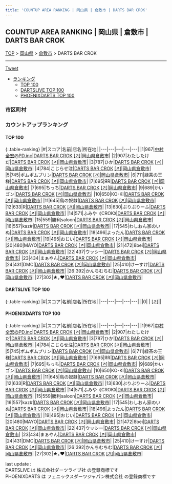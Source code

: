 ```yaml
---
title: 'COUNTUP AREA RANKING | 岡山県 | 倉敷市 | DARTS BAR CROK'
---
```

## COUNTUP AREA RANKING | 岡山県 | 倉敷市 | DARTS BAR CROK

[TOP](/darts/rank/) > [岡山県](/darts/rank/岡山県/) > [倉敷市](/darts/rank/岡山県/倉敷市/) > DARTS BAR CROK

___

<a href="https://twitter.com/share?ref_src=twsrc%5Etfw" data-text="COUNTUP AREA RANKING | 岡山県倉敷市DARTS BAR CROK" class="twitter-share-button" data-hashtags="DARTSLIVE,PHOENIXDARTS,darts,ダーツ" data-show-count="false">Tweet</a>

* [ランキング](#カウントアップランキング)
    * [TOP 100](#top-100)
    * [DARTSLIVE TOP 100](#dartslive-top-100)
    * [PHOENIXDARTS TOP 100](#phoenixdarts-top-100)

### 市区町村

<ul>

</ul>

### カウントアップランキング

#### TOP 100



{:.table-ranking}
|#|スコア|名前|店名|所在地|
|---|---|---|---|---|
|1|967|<span class="rank-name-pd">中村全宏@PD.inc</span>|<a href="/darts/rank/shops/78304.html">DARTS BAR CROK</a> <a href="https://vs.phoenixdarts.com/jp/shop/shopDetailInfo/s_78304?s_seq=78304">[↗]</a>|<a href="/darts/rank/岡山県/倉敷市">岡山県倉敷市</a>|
|2|907|<span class="rank-name-pd">わたしたけだ</span>|<a href="/darts/rank/shops/78304.html">DARTS BAR CROK</a> <a href="https://vs.phoenixdarts.com/jp/shop/shopDetailInfo/s_78304?s_seq=78304">[↗]</a>|<a href="/darts/rank/岡山県/倉敷市">岡山県倉敷市</a>|
|3|787|<span class="rank-name-pd">ひか</span>|<a href="/darts/rank/shops/78304.html">DARTS BAR CROK</a> <a href="https://vs.phoenixdarts.com/jp/shop/shopDetailInfo/s_78304?s_seq=78304">[↗]</a>|<a href="/darts/rank/岡山県/倉敷市">岡山県倉敷市</a>|
|4|784|<span class="rank-name-pd">こじらせ注</span>|<a href="/darts/rank/shops/78304.html">DARTS BAR CROK</a> <a href="https://vs.phoenixdarts.com/jp/shop/shopDetailInfo/s_78304?s_seq=78304">[↗]</a>|<a href="/darts/rank/岡山県/倉敷市">岡山県倉敷市</a>|
|5|745|<span class="rank-name-pd">ポムポムプリン</span>|<a href="/darts/rank/shops/78304.html">DARTS BAR CROK</a> <a href="https://vs.phoenixdarts.com/jp/shop/shopDetailInfo/s_78304?s_seq=78304">[↗]</a>|<a href="/darts/rank/岡山県/倉敷市">岡山県倉敷市</a>|
|6|711|<span class="rank-name-pd">緑茶の王様</span>|<a href="/darts/rank/shops/78304.html">DARTS BAR CROK</a> <a href="https://vs.phoenixdarts.com/jp/shop/shopDetailInfo/s_78304?s_seq=78304">[↗]</a>|<a href="/darts/rank/岡山県/倉敷市">岡山県倉敷市</a>|
|7|695|<span class="rank-name-pd">ЯR</span>|<a href="/darts/rank/shops/78304.html">DARTS BAR CROK</a> <a href="https://vs.phoenixdarts.com/jp/shop/shopDetailInfo/s_78304?s_seq=78304">[↗]</a>|<a href="/darts/rank/岡山県/倉敷市">岡山県倉敷市</a>|
|7|695|<span class="rank-name-pd">ちっち</span>|<a href="/darts/rank/shops/78304.html">DARTS BAR CROK</a> <a href="https://vs.phoenixdarts.com/jp/shop/shopDetailInfo/s_78304?s_seq=78304">[↗]</a>|<a href="/darts/rank/岡山県/倉敷市">岡山県倉敷市</a>|
|9|689|<span class="rank-name-pd">かいゴン</span>|<a href="/darts/rank/shops/78304.html">DARTS BAR CROK</a> <a href="https://vs.phoenixdarts.com/jp/shop/shopDetailInfo/s_78304?s_seq=78304">[↗]</a>|<a href="/darts/rank/岡山県/倉敷市">岡山県倉敷市</a>|
|10|650|<span class="rank-name-pd">KO-KI</span>|<a href="/darts/rank/shops/78304.html">DARTS BAR CROK</a> <a href="https://vs.phoenixdarts.com/jp/shop/shopDetailInfo/s_78304?s_seq=78304">[↗]</a>|<a href="/darts/rank/岡山県/倉敷市">岡山県倉敷市</a>|
|11|645|<span class="rank-name-pd">鳥の奴隷</span>|<a href="/darts/rank/shops/78304.html">DARTS BAR CROK</a> <a href="https://vs.phoenixdarts.com/jp/shop/shopDetailInfo/s_78304?s_seq=78304">[↗]</a>|<a href="/darts/rank/岡山県/倉敷市">岡山県倉敷市</a>|
|12|633|<span class="rank-name-pd">R</span>|<a href="/darts/rank/shops/78304.html">DARTS BAR CROK</a> <a href="https://vs.phoenixdarts.com/jp/shop/shopDetailInfo/s_78304?s_seq=78304">[↗]</a>|<a href="/darts/rank/岡山県/倉敷市">岡山県倉敷市</a>|
|13|630|<span class="rank-name-pd">ぶりぶりーふ</span>|<a href="/darts/rank/shops/78304.html">DARTS BAR CROK</a> <a href="https://vs.phoenixdarts.com/jp/shop/shopDetailInfo/s_78304?s_seq=78304">[↗]</a>|<a href="/darts/rank/岡山県/倉敷市">岡山県倉敷市</a>|
|14|571|<span class="rank-name-pd">ふみや《CROK》</span>|<a href="/darts/rank/shops/78304.html">DARTS BAR CROK</a> <a href="https://vs.phoenixdarts.com/jp/shop/shopDetailInfo/s_78304?s_seq=78304">[↗]</a>|<a href="/darts/rank/岡山県/倉敷市">岡山県倉敷市</a>|
|15|559|<span class="rank-name-pd">勝利saloon</span>|<a href="/darts/rank/shops/78304.html">DARTS BAR CROK</a> <a href="https://vs.phoenixdarts.com/jp/shop/shopDetailInfo/s_78304?s_seq=78304">[↗]</a>|<a href="/darts/rank/岡山県/倉敷市">岡山県倉敷市</a>|
|16|557|<span class="rank-name-pd">kaz#</span>|<a href="/darts/rank/shops/78304.html">DARTS BAR CROK</a> <a href="https://vs.phoenixdarts.com/jp/shop/shopDetailInfo/s_78304?s_seq=78304">[↗]</a>|<a href="/darts/rank/岡山県/倉敷市">岡山県倉敷市</a>|
|17|545|<span class="rank-name-pd">わしおん家のいぬ</span>|<a href="/darts/rank/shops/78304.html">DARTS BAR CROK</a> <a href="https://vs.phoenixdarts.com/jp/shop/shopDetailInfo/s_78304?s_seq=78304">[↗]</a>|<a href="/darts/rank/岡山県/倉敷市">岡山県倉敷市</a>|
|18|496|<span class="rank-name-pd">よったん</span>|<a href="/darts/rank/shops/78304.html">DARTS BAR CROK</a> <a href="https://vs.phoenixdarts.com/jp/shop/shopDetailInfo/s_78304?s_seq=78304">[↗]</a>|<a href="/darts/rank/岡山県/倉敷市">岡山県倉敷市</a>|
|19|495|<span class="rank-name-pd">おじい</span>|<a href="/darts/rank/shops/78304.html">DARTS BAR CROK</a> <a href="https://vs.phoenixdarts.com/jp/shop/shopDetailInfo/s_78304?s_seq=78304">[↗]</a>|<a href="/darts/rank/岡山県/倉敷市">岡山県倉敷市</a>|
|20|480|<span class="rank-name-pd">MAYO</span>|<a href="/darts/rank/shops/78304.html">DARTS BAR CROK</a> <a href="https://vs.phoenixdarts.com/jp/shop/shopDetailInfo/s_78304?s_seq=78304">[↗]</a>|<a href="/darts/rank/岡山県/倉敷市">岡山県倉敷市</a>|
|21|472|<span class="rank-name-pd">8bei</span>|<a href="/darts/rank/shops/78304.html">DARTS BAR CROK</a> <a href="https://vs.phoenixdarts.com/jp/shop/shopDetailInfo/s_78304?s_seq=78304">[↗]</a>|<a href="/darts/rank/岡山県/倉敷市">岡山県倉敷市</a>|
|22|437|<span class="rank-name-pd">ウッシー</span>|<a href="/darts/rank/shops/78304.html">DARTS BAR CROK</a> <a href="https://vs.phoenixdarts.com/jp/shop/shopDetailInfo/s_78304?s_seq=78304">[↗]</a>|<a href="/darts/rank/岡山県/倉敷市">岡山県倉敷市</a>|
|23|434|<span class="rank-name-pd">まぁやん</span>|<a href="/darts/rank/shops/78304.html">DARTS BAR CROK</a> <a href="https://vs.phoenixdarts.com/jp/shop/shopDetailInfo/s_78304?s_seq=78304">[↗]</a>|<a href="/darts/rank/岡山県/倉敷市">岡山県倉敷市</a>|
|24|431|<span class="rank-name-pd">DMC</span>|<a href="/darts/rank/shops/78304.html">DARTS BAR CROK</a> <a href="https://vs.phoenixdarts.com/jp/shop/shopDetailInfo/s_78304?s_seq=78304">[↗]</a>|<a href="/darts/rank/岡山県/倉敷市">岡山県倉敷市</a>|
|25|410|<span class="rank-name-pd">けーすけ</span>|<a href="/darts/rank/shops/78304.html">DARTS BAR CROK</a> <a href="https://vs.phoenixdarts.com/jp/shop/shopDetailInfo/s_78304?s_seq=78304">[↗]</a>|<a href="/darts/rank/岡山県/倉敷市">岡山県倉敷市</a>|
|26|392|<span class="rank-name-pd">かんちむちむ</span>|<a href="/darts/rank/shops/78304.html">DARTS BAR CROK</a> <a href="https://vs.phoenixdarts.com/jp/shop/shopDetailInfo/s_78304?s_seq=78304">[↗]</a>|<a href="/darts/rank/岡山県/倉敷市">岡山県倉敷市</a>|
|27|302|<span class="rank-name-pd">★｡❤︎</span>|<a href="/darts/rank/shops/78304.html">DARTS BAR CROK</a> <a href="https://vs.phoenixdarts.com/jp/shop/shopDetailInfo/s_78304?s_seq=78304">[↗]</a>|<a href="/darts/rank/岡山県/倉敷市">岡山県倉敷市</a>|


#### DARTSLIVE TOP 100



{:.table-ranking}
|#|スコア|名前|店名|所在地|
|---|---|---|---|---|
||0|<span class="rank-name-dl"> </span>|<a href="/darts/rank/shops/.html"></a> <a href="">[↗]</a>|<a href="/darts/rank//"></a>|


#### PHOENIXDARTS TOP 100



{:.table-ranking}
|#|スコア|名前|店名|所在地|
|---|---|---|---|---|
|1|967|<span class="rank-name-pd">中村全宏@PD.inc</span>|<a href="/darts/rank/shops/78304.html">DARTS BAR CROK</a> <a href="https://vs.phoenixdarts.com/jp/shop/shopDetailInfo/s_78304?s_seq=78304">[↗]</a>|<a href="/darts/rank/岡山県/倉敷市">岡山県倉敷市</a>|
|2|907|<span class="rank-name-pd">わたしたけだ</span>|<a href="/darts/rank/shops/78304.html">DARTS BAR CROK</a> <a href="https://vs.phoenixdarts.com/jp/shop/shopDetailInfo/s_78304?s_seq=78304">[↗]</a>|<a href="/darts/rank/岡山県/倉敷市">岡山県倉敷市</a>|
|3|787|<span class="rank-name-pd">ひか</span>|<a href="/darts/rank/shops/78304.html">DARTS BAR CROK</a> <a href="https://vs.phoenixdarts.com/jp/shop/shopDetailInfo/s_78304?s_seq=78304">[↗]</a>|<a href="/darts/rank/岡山県/倉敷市">岡山県倉敷市</a>|
|4|784|<span class="rank-name-pd">こじらせ注</span>|<a href="/darts/rank/shops/78304.html">DARTS BAR CROK</a> <a href="https://vs.phoenixdarts.com/jp/shop/shopDetailInfo/s_78304?s_seq=78304">[↗]</a>|<a href="/darts/rank/岡山県/倉敷市">岡山県倉敷市</a>|
|5|745|<span class="rank-name-pd">ポムポムプリン</span>|<a href="/darts/rank/shops/78304.html">DARTS BAR CROK</a> <a href="https://vs.phoenixdarts.com/jp/shop/shopDetailInfo/s_78304?s_seq=78304">[↗]</a>|<a href="/darts/rank/岡山県/倉敷市">岡山県倉敷市</a>|
|6|711|<span class="rank-name-pd">緑茶の王様</span>|<a href="/darts/rank/shops/78304.html">DARTS BAR CROK</a> <a href="https://vs.phoenixdarts.com/jp/shop/shopDetailInfo/s_78304?s_seq=78304">[↗]</a>|<a href="/darts/rank/岡山県/倉敷市">岡山県倉敷市</a>|
|7|695|<span class="rank-name-pd">ЯR</span>|<a href="/darts/rank/shops/78304.html">DARTS BAR CROK</a> <a href="https://vs.phoenixdarts.com/jp/shop/shopDetailInfo/s_78304?s_seq=78304">[↗]</a>|<a href="/darts/rank/岡山県/倉敷市">岡山県倉敷市</a>|
|7|695|<span class="rank-name-pd">ちっち</span>|<a href="/darts/rank/shops/78304.html">DARTS BAR CROK</a> <a href="https://vs.phoenixdarts.com/jp/shop/shopDetailInfo/s_78304?s_seq=78304">[↗]</a>|<a href="/darts/rank/岡山県/倉敷市">岡山県倉敷市</a>|
|9|689|<span class="rank-name-pd">かいゴン</span>|<a href="/darts/rank/shops/78304.html">DARTS BAR CROK</a> <a href="https://vs.phoenixdarts.com/jp/shop/shopDetailInfo/s_78304?s_seq=78304">[↗]</a>|<a href="/darts/rank/岡山県/倉敷市">岡山県倉敷市</a>|
|10|650|<span class="rank-name-pd">KO-KI</span>|<a href="/darts/rank/shops/78304.html">DARTS BAR CROK</a> <a href="https://vs.phoenixdarts.com/jp/shop/shopDetailInfo/s_78304?s_seq=78304">[↗]</a>|<a href="/darts/rank/岡山県/倉敷市">岡山県倉敷市</a>|
|11|645|<span class="rank-name-pd">鳥の奴隷</span>|<a href="/darts/rank/shops/78304.html">DARTS BAR CROK</a> <a href="https://vs.phoenixdarts.com/jp/shop/shopDetailInfo/s_78304?s_seq=78304">[↗]</a>|<a href="/darts/rank/岡山県/倉敷市">岡山県倉敷市</a>|
|12|633|<span class="rank-name-pd">R</span>|<a href="/darts/rank/shops/78304.html">DARTS BAR CROK</a> <a href="https://vs.phoenixdarts.com/jp/shop/shopDetailInfo/s_78304?s_seq=78304">[↗]</a>|<a href="/darts/rank/岡山県/倉敷市">岡山県倉敷市</a>|
|13|630|<span class="rank-name-pd">ぶりぶりーふ</span>|<a href="/darts/rank/shops/78304.html">DARTS BAR CROK</a> <a href="https://vs.phoenixdarts.com/jp/shop/shopDetailInfo/s_78304?s_seq=78304">[↗]</a>|<a href="/darts/rank/岡山県/倉敷市">岡山県倉敷市</a>|
|14|571|<span class="rank-name-pd">ふみや《CROK》</span>|<a href="/darts/rank/shops/78304.html">DARTS BAR CROK</a> <a href="https://vs.phoenixdarts.com/jp/shop/shopDetailInfo/s_78304?s_seq=78304">[↗]</a>|<a href="/darts/rank/岡山県/倉敷市">岡山県倉敷市</a>|
|15|559|<span class="rank-name-pd">勝利saloon</span>|<a href="/darts/rank/shops/78304.html">DARTS BAR CROK</a> <a href="https://vs.phoenixdarts.com/jp/shop/shopDetailInfo/s_78304?s_seq=78304">[↗]</a>|<a href="/darts/rank/岡山県/倉敷市">岡山県倉敷市</a>|
|16|557|<span class="rank-name-pd">kaz#</span>|<a href="/darts/rank/shops/78304.html">DARTS BAR CROK</a> <a href="https://vs.phoenixdarts.com/jp/shop/shopDetailInfo/s_78304?s_seq=78304">[↗]</a>|<a href="/darts/rank/岡山県/倉敷市">岡山県倉敷市</a>|
|17|545|<span class="rank-name-pd">わしおん家のいぬ</span>|<a href="/darts/rank/shops/78304.html">DARTS BAR CROK</a> <a href="https://vs.phoenixdarts.com/jp/shop/shopDetailInfo/s_78304?s_seq=78304">[↗]</a>|<a href="/darts/rank/岡山県/倉敷市">岡山県倉敷市</a>|
|18|496|<span class="rank-name-pd">よったん</span>|<a href="/darts/rank/shops/78304.html">DARTS BAR CROK</a> <a href="https://vs.phoenixdarts.com/jp/shop/shopDetailInfo/s_78304?s_seq=78304">[↗]</a>|<a href="/darts/rank/岡山県/倉敷市">岡山県倉敷市</a>|
|19|495|<span class="rank-name-pd">おじい</span>|<a href="/darts/rank/shops/78304.html">DARTS BAR CROK</a> <a href="https://vs.phoenixdarts.com/jp/shop/shopDetailInfo/s_78304?s_seq=78304">[↗]</a>|<a href="/darts/rank/岡山県/倉敷市">岡山県倉敷市</a>|
|20|480|<span class="rank-name-pd">MAYO</span>|<a href="/darts/rank/shops/78304.html">DARTS BAR CROK</a> <a href="https://vs.phoenixdarts.com/jp/shop/shopDetailInfo/s_78304?s_seq=78304">[↗]</a>|<a href="/darts/rank/岡山県/倉敷市">岡山県倉敷市</a>|
|21|472|<span class="rank-name-pd">8bei</span>|<a href="/darts/rank/shops/78304.html">DARTS BAR CROK</a> <a href="https://vs.phoenixdarts.com/jp/shop/shopDetailInfo/s_78304?s_seq=78304">[↗]</a>|<a href="/darts/rank/岡山県/倉敷市">岡山県倉敷市</a>|
|22|437|<span class="rank-name-pd">ウッシー</span>|<a href="/darts/rank/shops/78304.html">DARTS BAR CROK</a> <a href="https://vs.phoenixdarts.com/jp/shop/shopDetailInfo/s_78304?s_seq=78304">[↗]</a>|<a href="/darts/rank/岡山県/倉敷市">岡山県倉敷市</a>|
|23|434|<span class="rank-name-pd">まぁやん</span>|<a href="/darts/rank/shops/78304.html">DARTS BAR CROK</a> <a href="https://vs.phoenixdarts.com/jp/shop/shopDetailInfo/s_78304?s_seq=78304">[↗]</a>|<a href="/darts/rank/岡山県/倉敷市">岡山県倉敷市</a>|
|24|431|<span class="rank-name-pd">DMC</span>|<a href="/darts/rank/shops/78304.html">DARTS BAR CROK</a> <a href="https://vs.phoenixdarts.com/jp/shop/shopDetailInfo/s_78304?s_seq=78304">[↗]</a>|<a href="/darts/rank/岡山県/倉敷市">岡山県倉敷市</a>|
|25|410|<span class="rank-name-pd">けーすけ</span>|<a href="/darts/rank/shops/78304.html">DARTS BAR CROK</a> <a href="https://vs.phoenixdarts.com/jp/shop/shopDetailInfo/s_78304?s_seq=78304">[↗]</a>|<a href="/darts/rank/岡山県/倉敷市">岡山県倉敷市</a>|
|26|392|<span class="rank-name-pd">かんちむちむ</span>|<a href="/darts/rank/shops/78304.html">DARTS BAR CROK</a> <a href="https://vs.phoenixdarts.com/jp/shop/shopDetailInfo/s_78304?s_seq=78304">[↗]</a>|<a href="/darts/rank/岡山県/倉敷市">岡山県倉敷市</a>|
|27|302|<span class="rank-name-pd">★｡❤︎</span>|<a href="/darts/rank/shops/78304.html">DARTS BAR CROK</a> <a href="https://vs.phoenixdarts.com/jp/shop/shopDetailInfo/s_78304?s_seq=78304">[↗]</a>|<a href="/darts/rank/岡山県/倉敷市">岡山県倉敷市</a>|


<div class="footer border-top border-gray-light mt-5 pt-3 text-right text-gray">
    last update : <span style="font-weight: italic" id="foot_last_modified"></span><br />
    DARTSLIVE は 株式会社ダーツライブ社 の登録商標です<br />
    PHOENIXDARTS は フェニックスダーツジャパン株式会社 の登録商標です<br />
</div>

<script src="https://cdnjs.cloudflare.com/ajax/libs/jquery.tablesorter/2.31.3/js/jquery.tablesorter.min.js" integrity="sha512-qzgd5cYSZcosqpzpn7zF2ZId8f/8CHmFKZ8j7mU4OUXTNRd5g+ZHBPsgKEwoqxCtdQvExE5LprwwPAgoicguNg==" crossorigin="anonymous" referrerpolicy="no-referrer"></script>
<link rel="stylesheet" href="https://cdnjs.cloudflare.com/ajax/libs/jquery.tablesorter/2.31.3/css/theme.default.min.css" integrity="sha512-wghhOJkjQX0Lh3NSWvNKeZ0ZpNn+SPVXX1Qyc9OCaogADktxrBiBdKGDoqVUOyhStvMBmJQ8ZdMHiR3wuEq8+w==" crossorigin="anonymous" referrerpolicy="no-referrer" />
<script>
$(function() {
    $(".table-ranking").tablesorter({sortList:[[0, 0]]});
    $("#foot_last_modified").text(formatDate(new Date(document.lastModified), 'yyyy-MM-dd HH:mm:ss'));
});
</script>

<script async src="https://platform.twitter.com/widgets.js" charset="utf-8"></script>